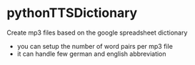 # pythonTTSDictionary
Create mp3 files based on the google spreadsheet dictionary
 - you can setup the number of word pairs per mp3 file
 - it can handle few german and english abbreviation
